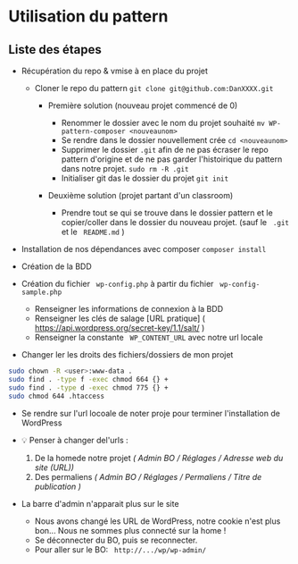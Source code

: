 # Utilisation du pattern

## Liste des étapes 

* Récupération du repo & vmise à en place du projet
  * Cloner le repo du pattern   `git clone git@github.com:DanXXXX.git`
    * Première solution  (nouveau projet commencé de 0)
      * Renommer le dossier avec le nom du projet souhaité  `mv WP-pattern-composer <nouveaunom>`
      * Se rendre dans le dossier nouvellement crée  `cd <nouveaunom>`
      * Supprimer le dossier  `.git` afin de ne pas écraser le repo pattern d'origine et de ne pas garder l'histoirique du pattern dans notre projet.   `sudo rm -R .git`
      * Initialiser git das le dossier du projet  `git init` 

    * Deuxième solution (projet partant d'un classroom)
      * Prendre tout se qui se trouve dans le dossier pattern et le copier/coller dans le dossier du nouveau projet.  (sauf le  ` .git`  et le ` README.md` )

* Installation de nos dépendances avec composer `composer install`
* Création de la BDD
* Création du fichier  ` wp-config.php`  à partir du fichier  ` wp-config-sample.php`
  * Renseigner les informations de connexion à la BDD
  * Renseigner les clés de salage [URL pratique] ( https://api.wordpress.org/secret-key/1.1/salt/ )
  * Renseigner la constante ` WP_CONTENT_URL` avec notre url locale
* Changer ler les droits des fichiers/dossiers de mon projet 
```bash
sudo chown -R <user>:www-data .
sudo find . -type f -exec chmod 664 {} +
sudo find . -type d -exec chmod 775 {} +
sudo chmod 644 .htaccess
```
* Se rendre sur l'url locoale de noter proje pour terminer l'installation de WordPress
*  :bulb: Penser à  changer del'urls :
   1. De la homede notre projet _( Admin  BO / Réglages / Adresse web du site (URL))_
   2. Des permaliens _( Admin BO / Réglages / Permaliens / Titre de publication )_

* La barre d'admin n'apparait plus sur le site
  * Nous avons changé les URL de WordPress, notre cookie n'est plus bon...
  Nous ne sommes plus connecté sur la home !
  * Se déconnecter du BO, puis se reconnecter.
  * Pour aller sur le BO:  ` http://.../wp/wp-admin/`
